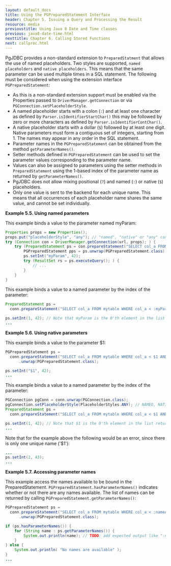 ```yaml
---
layout: default_docs
title: Using the PGPreparedStatement Interface
header: Chapter 5. Issuing a Query and Processing the Result
resource: media
previoustitle: Using Java 8 Date and Time classes
previous: java8-date-time.html
nexttitle: Chapter 6. Calling Stored Functions
next: callproc.html
---
```


PgJDBC provides a non-standard extension to `PreparedStatment` that allows the use of named 
placeholders. Two styles are supported, `named placeholders` and `native placeholders`. This means that the same parameter can be used multiple times in a SQL statement.
The following must be considered when using the extension interface `PGPreparedStatement`:

* As this is a non-standard extension support must be enabled via the Properties passed to `DriverManager.getConnection` or via `PGConnection.setPlaceholderStyle`.
* A named placeholder starts with a colon (`:`) and at least one character as defined by `Parser.isIdentifierStartChar()` 
    this may be followed by zero or more characters as defined by `Parser.isIdentifierContChar()`. 
* A native placeholder starts with a dollar (`$`) followed by at least one digit. Native parameters must form a contiguous set of integers, starting from 1. The names may appear in any order in the SQL statement.
* Parameter names in the `PGPreparedStatement` can be obtained from the method `getParameterNames()`.
* Setter methods defined in `PGPreparedStatement` can be used to set the parameter values corresponding to the parameter name.
* Values can also be assigned to parameters using the setter methods in `PreparedStatement` using the 1-based index of the parameter name as returned by `getParameterNames()`.
* PgJDBC does not allow mixing positional (`?`) and named (`:`) or native (`$`) placeholders.
* Only one value is sent to the backend for each unique name. This means that all occurrences of each placeholder name shares the same value, and cannot be set individually.

<a name="named-parameters"></a>
**Example 5.5. Using named parameters**

This example binds a value to the parameter named myParam:

```java
Properties props = new Properties();
props.put("placeholderStyle", "any"); // "named", "native" or "any" can be enabled this way.
try (Connection con = DriverManager.getConnection(url, props); ) {
    try (PreparedStatement ps = con.prepareStatement("SELECT col_a FROM mytable WHERE col_a < :myParam AND col_b > :myParam");
        PGPreparedStatement pps = ps.unwrap(PGPreparedStatement.class);
        ps.setInt("myParam", 42);
        try (ResultSet rs = ps.executeQuery(); ) {
            // ...
        }
    }
}
```

This example binds a value to a named parameter by the index of the parameter:

```java
PreparedStatement ps = 
  conn.prepareStatement("SELECT col_a FROM mytable WHERE col_a < :myParam AND col_b > :myParam");

ps.setInt(1, 42); // Note that myParam is the 0'th element in the list returned by getParameterNames()
...
```
<a name="native-parameters"></a>
**Example 5.6. Using native parameters**

This example binds a value to the parameter $1:

```java
PGPreparedStatement ps = 
  conn.prepareStatement("SELECT col_a FROM mytable WHERE col_a < $1 AND col_b > $1")
      .unwrap(PGPreparedStatement.class);

ps.setInt("$1", 42);
...
```

This example binds a value to a named parameter by the index of the parameter:

```java
PGConnection pgConn = conn.unwrap(PGConnection.class);
pgConnection.setPlaceholderStyle(PlaceholderStyles.ANY); // NAMED, NATIVE or ANY can be enabled this way.
PreparedStatement ps = 
  conn.prepareStatement("SELECT col_a FROM mytable WHERE col_a < $1 AND col_b > $1");

ps.setInt(1, 42); // Note that $1 is the 0'th element in the list returned by getParameterNames()
...
```

Note that for the example above the following would be an error, since there is only one unique name ('$1'):
```java
...
ps.setInt(2, 43);
...
```


<a name="parameter-names"></a>
**Example 5.7. Accessing parameter names**

This example access the names available to be bound in the PreparedStatement. `PGPreparedStatement.hasParameterNames()` indicates whether or not there are any names available.
The list of names can be returned by calling `PGPreparedStatement.getParameterNames()`:

```java
PGPreparedStatement ps = 
  conn.prepareStatement("SELECT col_a FROM mytable WHERE col_a < :nameA AND col_b > :nameB")
      .unwrap(PGPreparedStatement.class);

if (ps.hasParameterNames()) {
	for (String name : ps.getParameterNames()) {
        System.out.println(name); // TODO: add expected output like ":nameA" and ":nameB"
    }
} else {
	System.out.println( "No names are available" );
}
...
```
